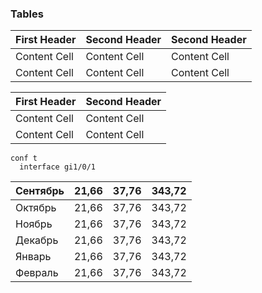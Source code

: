 ### Tables
                    
First Header  | Second Header  | Second Header  |
------------- | -------------  | -------------  |
Content Cell  | Content Cell   | Content Cell   |
Content Cell  | Content Cell   | Content Cell   |

| First Header  | Second Header |
| ------------- | ------------- |
| Content Cell  | Content Cell  |
| Content Cell  | Content Cell  |

```
conf t
  interface gi1/0/1
```
| Сентябрь | 21,66 | 37,76 | 343,72 |
|----------|-------|-------|--------|
| Октябрь  | 21,66 | 37,76 | 343,72 |
| Ноябрь   | 21,66 | 37,76 | 343,72 |
| Декабрь  | 21,66 | 37,76 | 343,72 |
| Январь   | 21,66 | 37,76 | 343,72 |
| Февраль  | 21,66 | 37,76 | 343,72 |
